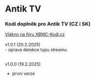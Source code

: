 <h1>Antik TV</h1>
<p>
<h3>Kodi doplněk pro Antik TV (CZ i SK)</h3>
<p>
<a href="https://www.xbmc-kodi.cz/antik-tv">Vlákno na fóru XBMC-Kodi.cz</a><br><br>
v1.0.1 (20.2.2025)<br>
- úprava detekce typu streamu<br><br>

v1.0.0 (19.2.2025)<br>
- první verze<br><br>
</p>
